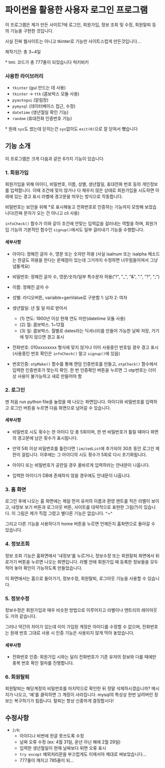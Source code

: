 # 파이썬을 활용한 사용자 로그인 프로그램

이 프로그램은 제가 만든 사이트?에 로그인, 회원가입, 정보 조회 및 수정, 회원탈퇴 등의 기능을 구현한 것입니다.

사실 진짜 웹사이트는 아니고 tkinter로 기능만 사이트스럽게 만든것입니다...

제작기간: 총 3~4일

\* tmi: 코드가 총 777줄이 되었습니다 럭키비키

### 사용한 라이브러리

-   `tkinter` (gui 만드는 데 사용)
-   `tkinter` -> `ttk` (콤보박스 모듈 사용)
-   `pyautogui` (알림창)
-   `pymysql` (데이터베이스 접근, 수정)
-   `datetime` (생년월일 확인 기능)
-   `random` (휴대전화 인증번호 기능)

\* 원래 `sys`도 썼는데 닫히는건 `sys`없이도 `exit(0)`으로 잘 닫혀서 뺐습니다

## 기능 소개

이 프로그램은 크게 다음과 같은 6가지 기능이 있습니다.

### 1. 회원가입

회원가입을 위해 아이디, 비밀번호, 이름, 성별, 생년월일, 휴대전화 번호 등의 개인정보를 입력합니다. 이때 조건에 맞지 않거나 다 채우지 않은 상태로 회원가입을 시도하면 아래에 있는 경고 표시 라벨에 경고문을 띄우는 방식으로 작동합니다.

비밀번호는 보안을 위해 *로 표시해놓고 전화번호로 인증하는 기능까지 모방해 보았습니다(진짜 문자가 오는 건 아니고 cli 사용)

`infoCheck()` 함수가 이와 같이 조건에 안맞는 입력값을 걸러내는 역할을 하며, 회원가입 기능의 기본적인 함수인 `signup()`에서도 일부 걸러내기 기능을 수행합니다.

#### 세부사항

-   아이디: 정해진 글자 수, 영문 또는 숫자만 허용 (사실 isalnum 또는 isalpha 메소드는 한글도 허용을 한다는 문제점이 있는데 그거까지 수정하면 너무힘들어져서 그냥 냅둘게요)

-   비밀번호: 정해진 글자 수, 영문/숫자/일부 특수문자 허용("!", "\_", "&", ".", "?", ";")

-   이름: 정해진 글자 수

-   성별: 라디오버튼, variable=genValue로 구분함 1: 남자 2: 여자

-   생년월일: 년 월 일 따로 받아서

    -   (1) 연도: 1900년 이상 현재 연도 미만(datetime 모듈 사용)
    -   (2) 월: 콤보박스. 1~12월
    -   (3) 일: 콤보박스. 월별로 dates라는 딕셔너리를 만들어 가능한 날짜 저장, 거기에 맞지 않으면 경고 표시

-   전화번호: 010xxxxxxxx 형식에 맞지 않거나 이미 사용중인 번호일 경우 경고 표시(사용중인 번호 확인은 `infoCheck()` 말고 `signup()`에 있음)

-   번호인증: `otpMake()` 함수를 통해 랜덤 인증번호를 만들고, `otpCheck()` 함수에서 입력한 인증번호가 맞는지 확인. 한 번 인증확인 버튼을 누르면 그 otp번호는 더이상 사용이 불가능하고 새로 만들어야 함

### 2. 로그인

맨 처음 run python file을 눌렀을 때 나오는 화면입니다. 아이디와 비밀번호를 입력하고 로그인 버튼을 누르면 다음 화면으로 넘어갈 수 있습니다.

#### 세부사항

-   비밀번호 시도 횟수는 한 아이디 당 총 5회이며, 한 번 비밀번호가 틀릴 때마다 화면의 경고문에 남은 횟수가 표시됩니다.

-   만약 5회 이상 비밀번호를 틀린다면 `limitedList`에 추가되어 30초 동안 로그인 제한이 걸립니다. 이후에는 그 아이디의 시도 횟수가 5회로 다시 초기화됩니다.

-   아이디 또는 비밀번호가 공란일 경우 올바르게 입력하라는 안내문이 나옵니다.

-   입력한 아이디가 DB에 존재하지 않을 경우에도 안내문이 나옵니다.

### 3. 홈 화면

로그인 후에 나오는 홈 화면에는 제일 먼저 유저의 이름과 환영 멘트를 적은 라벨이 보이고, 내정보 보기 버튼과 로그아웃 버튼, 사이트를 대략적으로 표현한 그림(?)이 있습니다. 이 그림은 제가 직접 그렸고 별다른 기능은 없습니다. ^~^

그리고 다른 기능을 사용하다가 home 버튼을 누르면 언제든지 홈화면으로 돌아갈 수 있습니다.

### 4. 정보조회

정보 조회 기능은 홈화면에서 '내정보'를 누르거나, 정보수정 또는 회원탈퇴 화면에서 뒤로가기 버튼을 누르면 나오는 화면입니다. 라벨 안에 회원가입 때 등록한 정보들을 모두 적어 놓아 확인이 가능하도록 만들었습니다.

이 화면에서는 홈으로 돌아가기, 정보수정, 회원탈퇴, 로그아웃 기능을 사용할 수 있습니다.

### 5. 정보수정

정보수정은 회원가입과 매우 비슷한 방법으로 이루어지고 라벨이나 엔트리의 레이아웃도 거의 같습니다.

그러나 약간의 차이가 있는데 이미 가입된 계정은 아이디를 수정할 수 없으며, 전화번호는 원래 번호 그대로 사용 시 인증 기능은 사용되지 않게 막아 놓았습니다.

#### 세부사항

-   전화번호 인증: 회원가입 시와는 달리 전화번호가 기존 유저의 정보와 다를 때에만 중복 번호 확인 절차를 진행합니다.

### 6. 회원탈퇴

회원탈퇴는 해당계정의 비밀번호를 마지막으로 확인한 뒤 정말 삭제하시겠습니까? 메시지가 나오고, '예'를 클릭하면 그 계정이 사라집니다. mysql의 특성상 한번 날려버린 정보는 복구하기가 힘듭니다. 탈퇴는 항상 신중하게 결정합시다!

## 수정사항

-   `2/6`:
    -   아이디나 비번에 한글 못쓰도록 수정
    -   날짜 오류 수정 (ex: 4월 31일, 윤년 아닌 해에 2월 29일)
    -   입력한 생년월일이 현재 날짜보다 뒤면 오류 표시
    -   `try except` 예외처리문을 부끄럽게도 이제서야 제대로 써보았습니다...
    -   777줄이 깨지고 785줄이 되...
